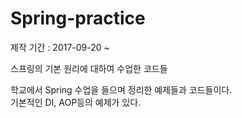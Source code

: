 # Spring-practice
제작 기간 : 2017-09-20 ~ 

스프링의 기본 원리에 대하여 수업한 코드들

학교에서 Spring 수업을 들으며 정리한 예제들과 코드들이다.<br>
기본적인 DI, AOP등의 예제가 있다.

